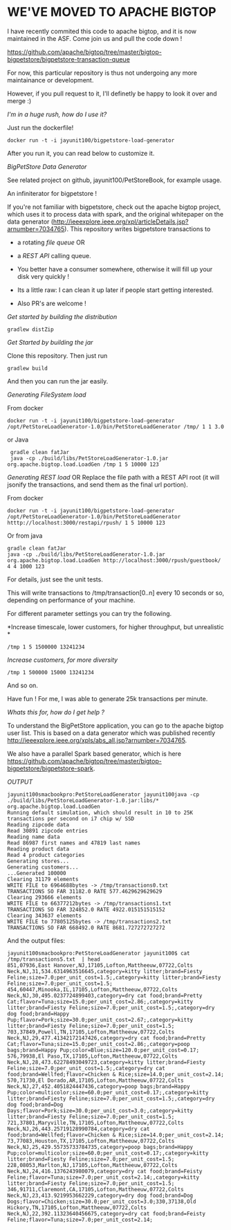 # WE'VE MOVED TO APACHE BIGTOP

I have recently commited this code to apache bigtop, and it is now maintained in the ASF.  Come join us and pull the code down !

https://github.com/apache/bigtop/tree/master/bigtop-bigpetstore/bigpetstore-transaction-queue

For now, this particular repository is thus not undergoing any more maintainance or development.  

However, if you pull request to it, I'll definetly be happy to look it over and merge :)

*I'm in a huge rush, how do I use it?* 

Just run the dockerfile! 

```
docker run -t -i jayunit100/bigpetstore-load-generator
```

After you run it, you can read below to customize it.  

*BigPetStore Data Generator*

See related project on github, jayunit100/PetStoreBook, for example usage.

An infiniterator for bigpetstore !

If you're not familiar with bigpetstore, check out the apache bigtop project, which uses it to process data with spark, and the original whitepaper on the data generator (http://ieeexplore.ieee.org/xpl/articleDetails.jsp?arnumber=7034765). This repository writes bigpetstore transactions to 

- a rotating *file queue* OR
- a *REST API* calling queue.

- You better have a consumer somewhere, otherwise it will fill up your disk very quickly !

- Its a little raw: I can clean it up later if people start getting interested.

- Also PR's are welcome !

*Get started by building the distribution*

```
gradlew distZip
```

*Get Started by building the jar*

Clone this repository.  Then just run

```
gradlew build
```

And then you can run the jar easily.

*Generating FileSystem load*

From docker

```
docker run -t -i jayunit100/bigpetstore-load-generator /opt/PetStoreLoadGenerator-1.0/bin/PetStoreLoadGenerator /tmp/ 1 1 3.0
```
or Java
```
 gradle clean fatJar
 java -cp ./build/libs/PetStoreLoadGenerator-1.0.jar org.apache.bigtop.load.LoadGen /tmp 1 5 10000 123
```

*Generating REST load* 
OR Replace the file path with a REST API root (it will jsonify the transactions, and send them as the final url portion).

From docker

```
docker run -t -i jayunit100/bigpetstore-load-generator /opt/PetStoreLoadGenerator-1.0/bin/PetStoreLoadGenerator htttp://localhost:3000/restapi/rpush/ 1 5 10000 123
```
Or from java
```
gradle clean fatJar
java -cp ./build/libs/PetStoreLoadGenerator-1.0.jar org.apache.bigtop.load.LoadGen http://localhost:3000/rpush/guestbook/ 4 4 1000 123

```

For details, just see the unit tests.

This will write transactions to /tmp/transaction[0..n] every 10 seconds or so, depending on performance of your machine.

For different parameter settings you can try the following.

*Increase timescale, lower customers, for higher throughput, but unrealistic *

```
/tmp 1 5 1500000 13241234
```

*Increase customers, for more diversity*

```
/tmp 1 500000 15000 13241234
```

And so on.

Have fun ! For me, I was able to generate 25k transactions per minute.

*Whats this for, how do I get help ?*

To understand the BigPetStore application, you can go to the apache bigtop user list.  This is based on a data generator
which was published recently http://ieeexplore.ieee.org/xpls/abs_all.jsp?arnumber=7034765.

We also have a parallel Spark based generator,
which is here https://github.com/apache/bigtop/tree/master/bigtop-bigpetstore/bigpetstore-spark.

*OUTPUT*

```
jayunit100smacbookpro:PetStoreLoadGenerator jayunit100java -cp ./build/libs/PetStoreLoadGenerator-1.0.jar:libs/* org.apache.bigtop.load.LoadGen
Running default simulation, which should result in 10 to 25K transactions per second on i7 chip w/ SSD
Reading zipcode data
Read 30891 zipcode entries
Reading name data
Read 86987 first names and 47819 last names
Reading product data
Read 4 product categories
Generating stores...
Generating customers...
...Generated 100000
Clearing 31179 elements
WRITE FILE to 6964688bytes -> /tmp/transactions0.txt
TRANSACTIONS SO FAR 31182.0 RATE 577.4629629629629
Clearing 293666 elements
WRITE FILE to 66377212bytes -> /tmp/transactions1.txt
TRANSACTIONS SO FAR 324852.0 RATE 4922.015151515152
Clearing 343637 elements
WRITE FILE to 77805125bytes -> /tmp/transactions2.txt
TRANSACTIONS SO FAR 668492.0 RATE 8681.727272727272
```

And the output files:

```
jayunit100smacbookpro:PetStoreLoadGenerator jayunit100$ cat /tmp/transactions5.txt  | head
851,07936,East Hanover,NJ,17105,Lofton,Mattheeuw,07722,Colts Neck,NJ,31,534.6314963516645,category=kitty litter;brand=Fiesty Feline;size=7.0;per_unit_cost=1.5;,category=kitty litter;brand=Fiesty Feline;size=7.0;per_unit_cost=1.5;
454,60447,Minooka,IL,17105,Lofton,Mattheeuw,07722,Colts Neck,NJ,30,495.0237724899403,category=dry cat food;brand=Pretty Cat;flavor=Tuna;size=15.0;per_unit_cost=2.86;,category=kitty litter;brand=Fiesty Feline;size=7.0;per_unit_cost=1.5;,category=dry dog food;brand=Happy Pup;flavor=Pork;size=30.0;per_unit_cost=2.67;,category=kitty litter;brand=Fiesty Feline;size=7.0;per_unit_cost=1.5;
703,37849,Powell,TN,17105,Lofton,Mattheeuw,07722,Colts Neck,NJ,29,477.41342172147426,category=dry cat food;brand=Pretty Cat;flavor=Tuna;size=15.0;per_unit_cost=2.86;,category=poop bags;brand=Happy Pup;color=Blue;size=120.0;per_unit_cost=0.17;
576,79938,El Paso,TX,17105,Lofton,Mattheeuw,07722,Colts Neck,NJ,28,473.62278493049723,category=kitty litter;brand=Fiesty Feline;size=7.0;per_unit_cost=1.5;,category=dry cat food;brand=Wellfed;flavor=Chicken & Rice;size=14.0;per_unit_cost=2.14;
570,71730,El Dorado,AR,17105,Lofton,Mattheeuw,07722,Colts Neck,NJ,27,452.4051824447436,category=poop bags;brand=Happy Pup;color=multicolor;size=60.0;per_unit_cost=0.17;,category=kitty litter;brand=Fiesty Feline;size=7.0;per_unit_cost=1.5;,category=dry dog food;brand=Dog Days;flavor=Pork;size=30.0;per_unit_cost=3.0;,category=kitty litter;brand=Fiesty Feline;size=7.0;per_unit_cost=1.5;
721,37801,Maryville,TN,17105,Lofton,Mattheeuw,07722,Colts Neck,NJ,26,443.25719128990784,category=dry cat food;brand=Wellfed;flavor=Chicken & Rice;size=14.0;per_unit_cost=2.14;
73,77083,Houston,TX,17105,Lofton,Mattheeuw,07722,Colts Neck,NJ,25,429.55735733784735,category=poop bags;brand=Happy Pup;color=multicolor;size=60.0;per_unit_cost=0.17;,category=kitty litter;brand=Fiesty Feline;size=7.0;per_unit_cost=1.5;
228,08053,Marlton,NJ,17105,Lofton,Mattheeuw,07722,Colts Neck,NJ,24,416.1376243980079,category=dry cat food;brand=Feisty Feline;flavor=Tuna;size=7.0;per_unit_cost=2.14;,category=kitty litter;brand=Fiesty Feline;size=7.0;per_unit_cost=1.5;
346,91711,Claremont,CA,17105,Lofton,Mattheeuw,07722,Colts Neck,NJ,23,413.9219953662229,category=dry dog food;brand=Dog Dogs;flavor=Chicken;size=30.0;per_unit_cost=3.0;330,37138,Old Hickory,TN,17105,Lofton,Mattheeuw,07722,Colts Neck,NJ,22,392.11323640456675,category=dry cat food;brand=Feisty Feline;flavor=Tuna;size=7.0;per_unit_cost=2.14;

```
